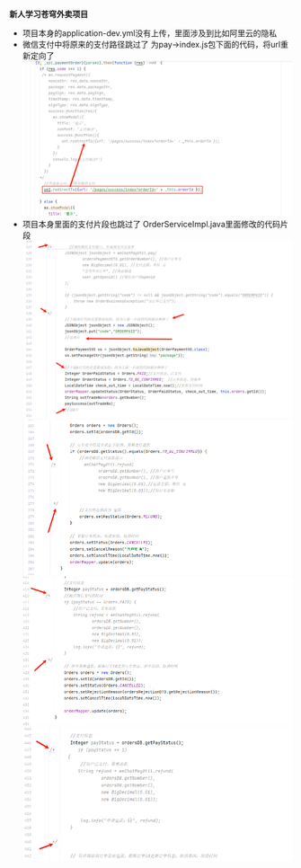 **新人学习苍穹外卖项目**
- 项目本身的application-dev.yml没有上传，里面涉及到比如阿里云的隐私
- 微信支付中将原来的支付路径跳过了
  为pay->index.js包下面的代码，将url重新定向了
  ![](https://raw.githubusercontent.com/comeback12345/picture/main/20240910210003.png)
- 项目本身里面的支付片段也跳过了
  OrderServiceImpl.java里面修改的代码片段
  ![](https://raw.githubusercontent.com/comeback12345/picture/main/20240910211309.png)
  ![](https://raw.githubusercontent.com/comeback12345/picture/main/20240910210819.png)
  ![](https://raw.githubusercontent.com/comeback12345/picture/main/20240910211555.png)
  ![](https://raw.githubusercontent.com/comeback12345/picture/main/20240910211645.png)
